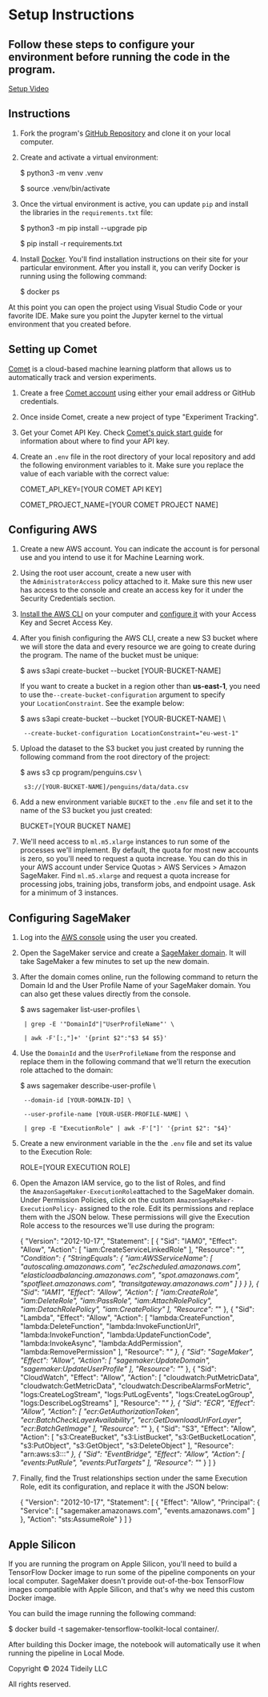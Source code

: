 # Setup Instructions

## Follow these steps to configure your environment before running the code in the program.

[Setup Video]([https://youtu.be/153BboqWh-U](https://youtu.be/153BboqWh-U))

## Instructions

1. Fork the program's [GitHub Repository](https://github.com/svpino/ml.school) and clone it on your local computer.
2. Create and activate a virtual environment:
    
    $ python3 -m venv .venv 
    
    $ source .venv/bin/activate
    
3. Once the virtual environment is active, you can update `pip` and install the libraries in the `requirements.txt` file:
    
    $ python3 -m pip install --upgrade pip
    
    $ pip install -r requirements.txt
    
4. Install [Docker](https://docs.docker.com/). You'll find installation instructions on their site for your particular environment. After you install it, you can verify Docker is running using the following command:
    
    $ docker ps
    

At this point you can open the project using Visual Studio Code or your favorite IDE. Make sure you point the Jupyter kernel to the virtual environment that you created before.

## Setting up Comet

[Comet](https://www.comet.com/signup?utm_source=svpino_course&utm_medium=partner&utm_content=github) is a cloud-based machine learning platform that allows us to automatically track and version experiments.

1. Create a free [Comet account](https://www.comet.com/signup?utm_source=svpino_course&utm_medium=partner&utm_content=github) using either your email address or GitHub credentials.
2. Once inside Comet, create a new project of type "Experiment Tracking".
3. Get your Comet API Key. Check [Comet's quick start guide](https://www.comet.com/docs/v2/guides/getting-started/quickstart/) for information about where to find your API key.
4. Create an `.env` file in the root directory of your local repository and add the following environment variables to it. Make sure you replace the value of each variable with the correct value:
    
    COMET_API_KEY=[YOUR COMET API KEY]
    
    COMET_PROJECT_NAME=[YOUR COMET PROJECT NAME]
    

## Configuring AWS

1. Create a new AWS account. You can indicate the account is for personal use and you intend to use it for Machine Learning work.
2. Using the root user account, create a new user with the `AdministratorAccess` policy attached to it. Make sure this new user has access to the console and create an access key for it under the Security Credentials section.
3. [Install the AWS CLI](https://docs.aws.amazon.com/cli/latest/userguide/getting-started-install.html) on your computer and [configure it](https://docs.aws.amazon.com/cli/latest/userguide/cli-configure-files.html) with your Access Key and Secret Access Key.
4. After you finish configuring the AWS CLI, create a new S3 bucket where we will store the data and every resource we are going to create during the program. The name of the bucket must be unique:
    
    $ aws s3api create-bucket --bucket [YOUR-BUCKET-NAME]
    
    If you want to create a bucket in a region other than **us-east-1**, you need to use the`--create-bucket-configuration` argument to specify your `LocationConstraint`. See the example below:
    
    $ aws s3api create-bucket --bucket [YOUR-BUCKET-NAME] \
    
        --create-bucket-configuration LocationConstraint="eu-west-1"
    
5. Upload the dataset to the S3 bucket you just created by running the following command from the root directory of the project:
    
    $ aws s3 cp program/penguins.csv \
    
        s3://[YOUR-BUCKET-NAME]/penguins/data/data.csv
    
6. Add a new environment variable `BUCKET` to the `.env` file and set it to the name of the S3 bucket you just created:
    
    BUCKET=[YOUR BUCKET NAME]
    
7. We'll need access to `ml.m5.xlarge` instances to run some of the processes we'll implement. By default, the quota for most new accounts is zero, so you'll need to request a quota increase. You can do this in your AWS account under Service Quotas > AWS Services > Amazon SageMaker. Find `ml.m5.xlarge` and request a quota increase for processing jobs, training jobs, transform jobs, and endpoint usage. Ask for a minimum of 3 instances.

## Configuring SageMaker

1. Log into the [AWS console](https://aws.amazon.com/console/) using the user you created.
2. Open the SageMaker service and create a [SageMaker domain](https://docs.aws.amazon.com/sagemaker/latest/dg/gs-studio-onboard.html). It will take SageMaker a few minutes to set up the new domain.
3. After the domain comes online, run the following command to return the Domain Id and the User Profile Name of your SageMaker domain. You can also get these values directly from the console.
    
    $ aws sagemaker list-user-profiles \
    
        | grep -E '"DomainId"|"UserProfileName"' \
    
        | awk -F'[:,"]+' '{print $2":"$3 $4 $5}'
    
4. Use the `DomainId` and the `UserProfileName` from the response and replace them in the following command that we'll return the execution role attached to the domain:
    
    $ aws sagemaker describe-user-profile \
    
        --domain-id [YOUR-DOMAIN-ID] \
    
        --user-profile-name [YOUR-USER-PROFILE-NAME] \
    
        | grep -E "ExecutionRole" | awk -F'["]' '{print $2": "$4}'
    
5. Create a new environment variable in the the `.env` file and set its value to the Execution Role:
    
    ROLE=[YOUR EXECUTION ROLE]
    
6. Open the Amazon IAM service, go to the list of Roles, and find the `AmazonSageMaker-ExecutionRole`attached to the SageMaker domain. Under Permission Policies, click on the custom `AmazonSageMaker-ExecutionPolicy-` assigned to the role. Edit its permissions and replace them with the JSON below. These permissions will give the Execution Role access to the resources we'll use during the program:
    
    {
        "Version": "2012-10-17",
        "Statement": [
            {
                "Sid": "IAM0",
                "Effect": "Allow",
                "Action": [
                    "iam:CreateServiceLinkedRole"
                ],
                "Resource": "*",
                "Condition": {
                    "StringEquals": {
                        "iam:AWSServiceName": [
                            "autoscaling.amazonaws.com",
                            "ec2scheduled.amazonaws.com",
                            "elasticloadbalancing.amazonaws.com",
                            "spot.amazonaws.com",
                            "spotfleet.amazonaws.com",
                            "transitgateway.amazonaws.com"
                        ]
                    }
                }
            },
            {
                "Sid": "IAM1",
                "Effect": "Allow",
                "Action": [
                    "iam:CreateRole",
                    "iam:DeleteRole",
                    "iam:PassRole",
                    "iam:AttachRolePolicy",
                    "iam:DetachRolePolicy",
                    "iam:CreatePolicy"
                ],
                "Resource": "*"
            },
            {
                "Sid": "Lambda",
                "Effect": "Allow",
                "Action": [
                    "lambda:CreateFunction",
                    "lambda:DeleteFunction",
                    "lambda:InvokeFunctionUrl",
                    "lambda:InvokeFunction",
                    "lambda:UpdateFunctionCode",
                    "lambda:InvokeAsync",
                    "lambda:AddPermission",
                    "lambda:RemovePermission"
                ],
                "Resource": "*"
            },
            {
                "Sid": "SageMaker",
                "Effect": "Allow",
                "Action": [
                    "sagemaker:UpdateDomain",
                    "sagemaker:UpdateUserProfile"
                ],
                "Resource": "*"
            },
            {
                "Sid": "CloudWatch",
                "Effect": "Allow",
                "Action": [
                    "cloudwatch:PutMetricData",
                    "cloudwatch:GetMetricData",
                    "cloudwatch:DescribeAlarmsForMetric",
                    "logs:CreateLogStream",
                    "logs:PutLogEvents",
                    "logs:CreateLogGroup",
                    "logs:DescribeLogStreams"
                ],
                "Resource": "*"
            },
            {
                "Sid": "ECR",
                "Effect": "Allow",
                "Action": [
                    "ecr:GetAuthorizationToken",
                    "ecr:BatchCheckLayerAvailability",
                    "ecr:GetDownloadUrlForLayer",
                    "ecr:BatchGetImage"
                ],
                "Resource": "*"
            },
            {
                "Sid": "S3",
                "Effect": "Allow",
                "Action": [
                    "s3:CreateBucket",
                    "s3:ListBucket",
                    "s3:GetBucketLocation",
                    "s3:PutObject",
                    "s3:GetObject",
                    "s3:DeleteObject"
                ],
                "Resource": "arn:aws:s3:::*"
            },
            {
                "Sid": "EventBridge",
                "Effect": "Allow",
                "Action": [
                    "events:PutRule",
                    "events:PutTargets"
                ],
                "Resource": "*"
            }
        ]
    }
    
7. Finally, find the Trust relationships section under the same Execution Role, edit its configuration, and replace it with the JSON below:
    
    {
        "Version": "2012-10-17",
        "Statement": [
            {
                "Effect": "Allow",
                "Principal": {
                    "Service": [
                        "sagemaker.amazonaws.com",
                        "events.amazonaws.com"
                    ]
                },
                "Action": "sts:AssumeRole"
            }
        ]
    }
    

## Apple Silicon

If you are running the program on Apple Silicon, you'll need to build a TensorFlow Docker image to run some of the pipeline components on your local computer. SageMaker doesn't provide out-of-the-box TensorFlow images compatible with Apple Silicon, and that's why we need this custom Docker image.

You can build the image running the following command:

$ docker build -t sagemaker-tensorflow-toolkit-local container/.

After building this Docker image, the notebook will automatically use it when running the pipeline in Local Mode.

Copyright © 2024 Tideily LLC

All rights reserved.